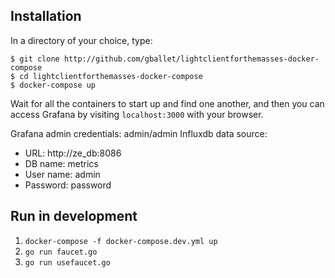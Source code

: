 ## Installation

In a directory of your choice, type:

```
$ git clone http://github.com/gballet/lightclientforthemasses-docker-compose
$ cd lightclientforthemasses-docker-compose
$ docker-compose up
```

Wait for all the containers to start up and find one another, and then you can access Grafana by visiting `localhost:3000` with your browser.

Grafana admin credentials: admin/admin
Influxdb data source:
  * URL: http://ze_db:8086
  * DB name: metrics
  * User name: admin
  * Password: password

## Run in development

1. `docker-compose -f docker-compose.dev.yml up`
2. `go run faucet.go`
3. `go run usefaucet.go`